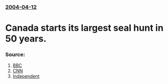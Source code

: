 ### [2004-04-12](/news/2004/04/12/index.md)

#  Canada starts its largest seal hunt in 50 years. 




### Source:

1. [BBC](http://news.bbc.co.uk/2/hi/americas/3618901.stm)
2. [CNN](http://edition.cnn.com/2004/WORLD/americas/04/12/newfoundland.seals/)
3. [Independent](http://news.independent.co.uk/world/americas/story.jsp?story=510729)
